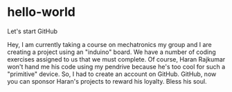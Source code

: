# hello-world
Let's start GitHub

Hey, I am currently taking a course on mechatronics my group and I are creating a project using an "induino" board.
We have a number of coding exercises assigned to us that we must complete.
Of course, Haran Rajkumar won't hand me his code using my pendrive because he's too cool for such a "primitive" device.
So, I had to create an account on GitHub.
GitHub, now you can sponsor Haran's projects to reward his loyalty.
Bless his soul.
